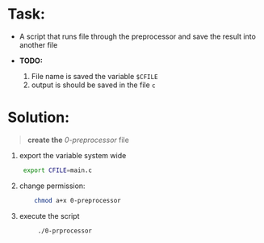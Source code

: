 # Task:

- A script that runs file through the preprocessor and save the result into another file

- **TODO:**
  1. File name is saved the variable `$CFILE`
  2. output is should be saved in the file `c`

# Solution:

> **create the** _0-preprocessor_ file

1. export the variable system wide
   ```bash
    export CFILE=main.c
   ```
2. change permission:
   ```bash
       chmod a+x 0-preprocessor
   ```
3. execute the script
   ```bash
        ./0-prprocessor
   ```
